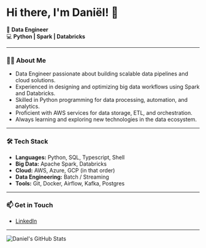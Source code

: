 # Hi there, I'm Daniël! 👋

🚀 **Data Engineer**  
💻 **Python | Spark | Databricks**

---

### 👨‍💻 About Me

- Data Engineer passionate about building scalable data pipelines and cloud solutions.
- Experienced in designing and optimizing big data workflows using Spark and Databricks.
- Skilled in Python programming for data processing, automation, and analytics.
- Proficient with AWS services for data storage, ETL, and orchestration.
- Always learning and exploring new technologies in the data ecosystem.

---

### 🛠️ Tech Stack

- **Languages:** Python, SQL, Typescript, Shell
- **Big Data:** Apache Spark, Databricks
- **Cloud:** AWS, Azure, GCP (in that order)
- **Data Engineering:** Batch / Streaming
- **Tools:** Git, Docker, Airflow, Kafka, Postgres

---

### 📫 Get in Touch

- [LinkedIn](https://www.linkedin.com/in/daniel-tom-data-engineer)  

---

![Daniel's GitHub Stats](https://github-readme-stats.vercel.app/api?username=dan1elt0m&show_icons=true&hide_title=true&count_private=true&hide=issues&theme=default)
